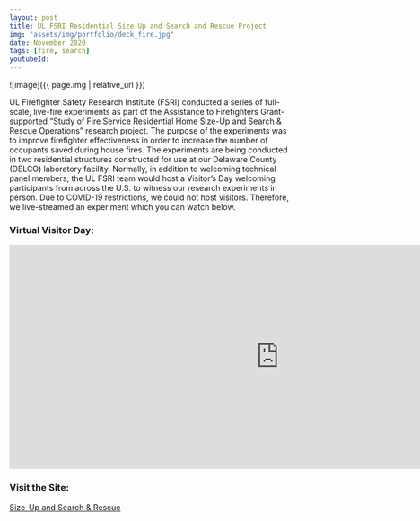```yaml
---
layout: post
title: UL FSRI Residential Size-Up and Search and Rescue Project
img: "assets/img/portfolio/deck_fire.jpg"
date: November 2020
tags: [fire, search]
youtubeId:
---
```


![image]({{ page.img | relative_url }})

UL Firefighter Safety Research Institute (FSRI) conducted a series of  full-scale, live-fire experiments as part of the Assistance to Firefighters Grant-supported “Study of Fire Service Residential Home Size-Up and Search & Rescue Operations” research project. The purpose of the experiments was to improve firefighter effectiveness in order to increase the number of occupants saved during house fires. The experiments are being conducted in two residential structures constructed for use at our Delaware County (DELCO) laboratory facility. Normally, in addition to welcoming technical panel members, the UL FSRI team would host a Visitor’s Day welcoming participants from across the U.S. to witness our research experiments in person. Due to COVID-19 restrictions, we could not host visitors. Therefore, we live-streamed an experiment which you can watch below.


### Virtual Visitor Day:
<iframe width="960" height="400" src="https://www.youtube.com/embed/FflxmqW6Hjg" frameborder="0" allow="autoplay; encrypted-media" allowfullscreen></iframe>


### Visit the Site:
<a href="https://ulfirefightersafety.org/research-projects/size-up-and-search-rescue.html" target="_blank"> Size-Up and Search & Rescue </a>
